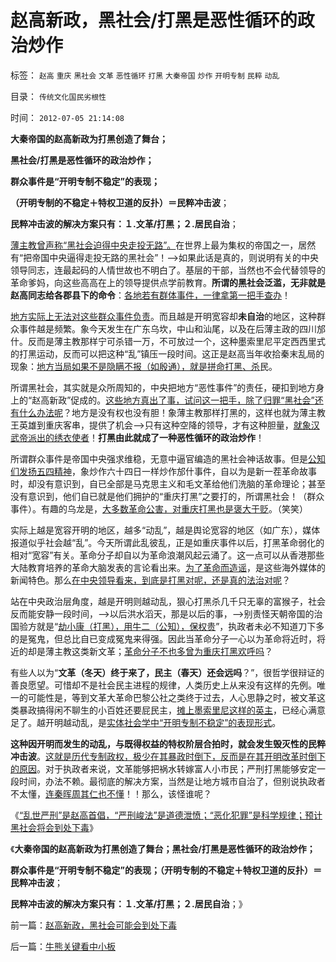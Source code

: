 # 赵高新政，黑社会/打黑是恶性循环的政治炒作

标签： `赵高` `重庆` `黑社会` `文革` `恶性循环` `打黑` `大秦帝国` `炒作` `开明专制` `民粹` `动乱` 

目录： `传统文化国民劣根性`

时间： `2012-07-05 21:14:08`

**大秦帝国的赵高新政为打黑创造了舞台；**

**黑社会/打黑是恶性循环的政治炒作；**

**群众事件是“开明专制不稳定”的表现；**

**（开明专制的不稳定＋特权卫道的反扑）＝民粹冲击波**；

**民粹冲击波的解决方案只有：１.文革/打黑；２.居民自治**；

[薄主教曾声称“黑社会迫得中央走投无路”。](../../../2012/3/19/黑社会的传说和现实的打黑.md)在世界上最为集权的帝国之一，居然有“把帝国中央逼得走投无路的黑社会”！——>如果此话是真的，则说明有关的中央领导同志，连最起码的人情世故也不明白了。基层的干部，当然也不会代替领导的革命爹妈，向这些高高在上的领导提供点学前教育。**所谓的黑社会泛滥，无非就是赵高同志给各郡县下的命令**：[各地若有群体事件，一律拿第一把手查办](../../../2012/6/26/关于重庆的好消息.md)！

[地方实际上无法对这些群众事件负责](../../../2012/3/19/西方民主如何解决基层恶霸的黑社会现象.md)。而且越是开明宽容却**未自治**的地区，这种群众事件越是频繁。象今天发生在广东乌坎，中山和汕尾，以及在后薄主政的四川邡什。反而是薄主教那样宁可杀错一万，不可放过一个，这种墨索里尼平定西西里式的打黑运动，反而可以把这种“乱”镇压一段时间。这正是赵高当年收拾秦末乱局的现象：[地方当局如果不是隐瞒不报（如殷通），就是拼命打黑、杀](../../../2012/3/21/中央集权的官场的两个层次.md)民。

所谓黑社会，其实就是众所周知的，中央把地方“恶性事件”的责任，硬扣到地方身上的“赵高新政”促成的。[这些地方真出了事，试问这一把手，除了归罪“黑社会”还有什么办法呢](../../../2011/5/18/法办黑社会.md)？地方是没有权也没有胆！象薄主教那样打黑的，这样也就为薄主教王英雄到重庆客串，提供了机会——>只有这种空降的领导，才有这种胆量，[就象汉武帝派出的绣衣使者](../../../2012/3/20/汉武帝时期的黑社会和绣衣使者.md)！**打黑由此就成了一种恶性循环的政治炒作**！

所谓群众事件是帝国中央强求维稳，无意中逼官编造的黑社会神话故事。但是[公知们发扬五四精神](../../../2011/1/15/反思五四运动的局限性，道德治国不考虑国家成本；.md)，象炒作六十四日一样炒作邡什事件，自以为是新一茬革命故事时，却没有意识到，自已全部是马克思主义和毛文革给他们洗脑的革命理论；甚至没有意识到，他们自已就是他们拥护的“重庆打黑”之要打的，所谓黑社会！（群众事件）。有趣的乌龙是，[大多数革命公害，对重庆打黑也是褒大于贬](../../../2012/3/15/反思愚民打黑中的多数人暴政.md)。（笑笑）

实际上越是宽容开明的地区，越多“动乱”，越是舆论宽容的地区（如广东），媒体报道似乎社会越“乱”。今天所谓此乱彼乱，正是如重庆事件以后，打黑革命弱化的相对“宽容”有关。革命分子却自以为革命浪潮风起云涌了。这一点可以从香港那些大陆教育培养的革命大脑发表的言论看出来。[为了革命而造谣](../../../2011/4/22/卡扎菲的雇佣军和利比亚的户籍制度.md)，是这些海外媒体的新闻特色。那么[在中央领导看来，到底是打黑对呢，还是真的法治对呢](../../../2012/3/17/文革的本意是好的，才是最可怕的.md)？

站在中央政治层角度，越是开明则越动乱，狠心打黑杀几千只无辜的富猴子，社会反而能安静一段时间，——>以后洪水滔天，那是以后的事，——>别责怪天朝帝国的治国验方就是“[劫小康（打黑），用牛二（公知），保权贵](../../../2009/10/13/两千年社稷延寿之九字真言.md)”，执政者未必不知道刀下多的是冤鬼，但总比自已变成冤鬼来得强。因此当革命分子一心以为革命将近时，将近的却是薄主教这类新文革；[革命分子不也多曾为重庆打黑欢呼吗](../../../2009/9/17/老百姓，巨款，仇富，弱肉强食，垄断和黑社会.md)？

有些人以为“**文革（冬天）终于来了，民主（春天）还会远吗**？”，很哲学很辩证的善良愿望。可惜却不是社会民主进程的规律，人类历史上从来没有这样的先例。唯一的可能性是，等到文革大革命巴黎公社之类终于过去，人心思静之时，被文革这类暴政搞得闲不聊生的小百姓还要屁民主，[摊上墨索里尼这样的英主](../../../2012/3/19/没有黑社会者的优越性.md)，已经心满意足了。越开明越动乱，是[实体社会学中“开明专制不稳定”的表现形式](../../../2010/12/20/“开明专制”不可能长期稳定.md)。

**这种因开明而发生的动乱，与既得权益的特权阶层合拍时，就会发生毁灭性的民粹冲击波**。[这就是历代专制政权，极少在其暴政时倒下，反而是在其开明改革时倒下的原因](../../../2010/1/18/被中国文化反对的民主就是公有制本身.md)。对于执政者来说，文革能够把祸水转嫁富人小市民；严刑打黑能够安定一段时间，办法不赖。最彻底的解决方案，当然是让地方城市自治了，但别说执政者不太懂，[连秦晖周其仁也不懂](../../../2012/6/27/民主社会中的“户籍制度”是地方国民主权.md)！！那么，该怪谁呢？

《[“乱世严刑”是赵高首倡，“严刑峻法”是道德泄愤；“恶化犯罪”是科学规律；预计黑社会将会到处下毒](../../../2012/7/5/赵高新政，黑社会可能会到处下毒.md)》

《**大秦帝国的赵高新政为打黑创造了舞台；黑社会/打黑是恶性循环的政治炒作；**

**群众事件是“开明专制不稳定”的表现；（开明专制的不稳定＋特权卫道的反扑）＝民粹冲击波**；

**民粹冲击波的解决方案只有：１.文革/打黑；２.居民自治**；》



前一篇：[赵高新政，黑社会可能会到处下毒](../../../2012/7/5/赵高新政，黑社会可能会到处下毒.md)

后一篇：[牛熊关键看中小板](../../../2012/7/5/牛熊关键看中小板.md)